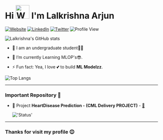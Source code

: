 <h1>Hi 
<img src="https://raw.githubusercontent.com/nixin72/nixin72/master/wave.gif" 
         alt="Waving hand animated gif"
         height="45"
         width="45"/>
    I'm <b>Lalkrishna Arjun</b></h1> 

  [![Website](https://img.shields.io/website?label=lkarjun&style=for-the-badge&url=https%3A%2F%2Fcodestackr.com)](https://www.linkedin.com/in/lkarjun/)
  [![LinkedIn](https://img.shields.io/badge/linkedin-%230077B5.svg?style=for-the-badge&logo=linkedin&logoColor=white)](https://www.linkedin.com/in/lkarjun/)
  [![Twitter](https://img.shields.io/badge/twitter-%230077B5.svg?style=for-the-badge&logo=twitter&logoColor=white)](https://twitter.com/lk_arjun_)
  ![Profile View](https://komarev.com/ghpvc/?username=lkarjun&style=for-the-badge)

  ![Lalkrishna's GitHub stats](https://github-readme-streak-stats.herokuapp.com/?user=lkarjun&theme=radical)

   * 📖 I am an undergraduate student👨‍🎓

  - 🌱 I’m currently Learning MLOP's😎.
  
  - ⚡ Fun fact: Yea, I love 💕 to build **ML Modelzz**.
  
  ![Top Langs](https://github-readme-stats.vercel.app/api/top-langs/?username=lkarjun&langs_count=4&theme=radical)
    

  ---

  ### Important Repository 🛑

  * 💾 Project **HeartDisease Prediction - (CML Delivery PROJECT)** - [🔗](https://github.com/lkarjun/heartdisease-prediction) 
  
    !['Status'](https://img.shields.io/badge/status-inprogress-brightgreen?style=for-the-badge)
  ---

  ### **Thanks for visit my profile 😊**

